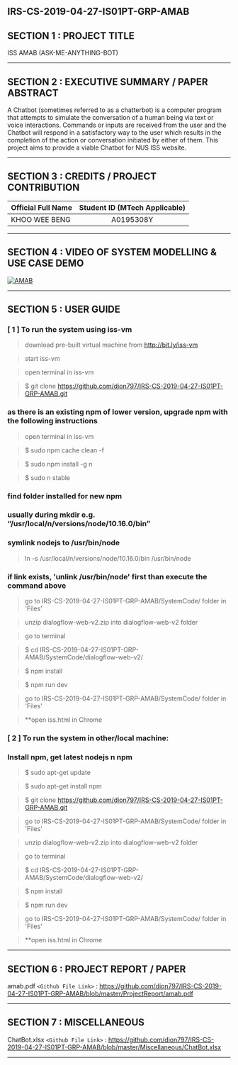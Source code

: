 IRS-CS-2019-04-27-IS01PT-GRP-AMAB
---

## SECTION 1 : PROJECT TITLE
ISS AMAB 
(ASK-ME-ANYTHING-BOT)

---
## SECTION 2 : EXECUTIVE SUMMARY / PAPER ABSTRACT
A Chatbot (sometimes referred to as a chatterbot) is a computer program that attempts to simulate the conversation of a human being via text or voice interactions.
Commands or inputs are received from the user and the Chatbot will respond in a satisfactory way to the user which results in the completion of the action or conversation initiated by either of them.
This project aims to provide a viable Chatbot for NUS ISS website.   

---
## SECTION 3 : CREDITS / PROJECT CONTRIBUTION

| Official Full Name  | Student ID (MTech Applicable)  | 
| :------------ |:---------------:| 
| KHOO WEE BENG | A0195308Y | 


---
## SECTION 4 : VIDEO OF SYSTEM MODELLING & USE CASE DEMO

[![AMAB](https://i9.ytimg.com/vi/lwk6KzagxJo/mq1.jpg?sqp=CLTkxOcF&rs=AOn4CLAwjj2kbTRT1l9Hwnkfjqn4s7e_1Q)](https://youtu.be/lwk6KzagxJo "AMAB")

---
## SECTION 5 : USER GUIDE
### [ 1 ] To run the system using iss-vm

> download pre-built virtual machine from http://bit.ly/iss-vm

> start iss-vm

> open terminal in iss-vm

> $ git clone https://github.com/dion797/IRS-CS-2019-04-27-IS01PT-GRP-AMAB.git

### as there is an existing npm of lower version, upgrade npm with the following instructions

> open terminal in iss-vm

> $ sudo npm cache clean -f

> $ sudo npm install -g n

> $ sudo n stable

### find folder installed for new npm
### usually during mkdir e.g. “/usr/local/n/versions/node/10.16.0/bin”
### symlink nodejs to /usr/bin/node

> ln -s /usr/local/n/versions/node/10.16.0/bin /usr/bin/node

### if link exists, 'unlink /usr/bin/node' first than execute the command above

> go to IRS-CS-2019-04-27-IS01PT-GRP-AMAB/SystemCode/ folder in 'Files'

> unzip dialogflow-web-v2.zip into dialogflow-web-v2 folder

> go to terminal

> $ cd IRS-CS-2019-04-27-IS01PT-GRP-AMAB/SystemCode/dialogflow-web-v2/

> $ npm install

> $ npm run dev

> go to IRS-CS-2019-04-27-IS01PT-GRP-AMAB/SystemCode/ folder in 'Files'

> **open iss.html in Chrome

### [ 2 ] To run the system in other/local machine:
### Install npm, get latest nodejs n npm

> $ sudo apt-get update

> $ sudo apt-get install npm 

> $ git clone https://github.com/dion797/IRS-CS-2019-04-27-IS01PT-GRP-AMAB.git

> go to IRS-CS-2019-04-27-IS01PT-GRP-AMAB/SystemCode/ folder in 'Files'

> unzip dialogflow-web-v2.zip into dialogflow-web-v2 folder

> go to terminal

> $ cd IRS-CS-2019-04-27-IS01PT-GRP-AMAB/SystemCode/dialogflow-web-v2/

> $ npm install

> $ npm run dev

> go to IRS-CS-2019-04-27-IS01PT-GRP-AMAB/SystemCode/ folder in 'Files'

> **open iss.html in Chrome

---
## SECTION 6 : PROJECT REPORT / PAPER

amab.pdf
`<Github File Link>` : <https://github.com/dion797/IRS-CS-2019-04-27-IS01PT-GRP-AMAB/blob/master/ProjectReport/amab.pdf>

---
## SECTION 7 : MISCELLANEOUS

ChatBot.xlsx
`<Github File Link>` : <https://github.com/dion797/IRS-CS-2019-04-27-IS01PT-GRP-AMAB/blob/master/Miscellaneous/ChatBot.xlsx>

---
